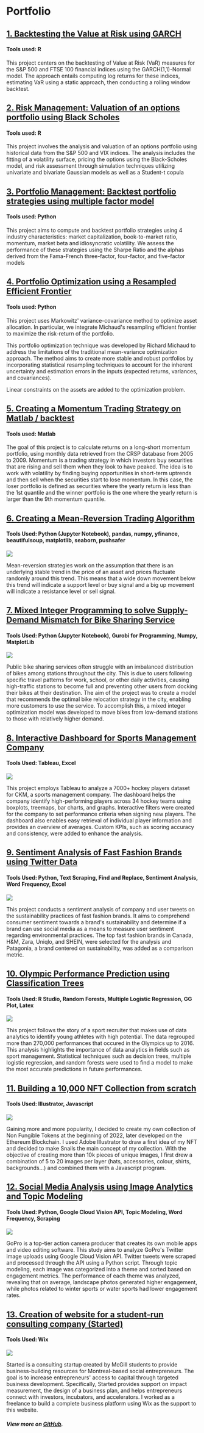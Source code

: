 # Portfolio

## [1. Backtesting the Value at Risk using GARCH](https://github.com/codebyvictor/garch_var.git)
#### Tools used: R

This project centers on the backtesting of Value at Risk (VaR) measures for the S&P 500 and FTSE 100 financial indices using the GARCH(1,1)-Normal model. The approach entails computing log returns for these indices, estimating VaR using a static approach, then conducting a rolling window backtest. 

## [2. Risk Management: Valuation of an options portfolio using Black Scholes](https://github.com/codebyvictor/portfolio_optimization.git)
#### Tools used: R

This project involves the analysis and valuation of an options portfolio using historical data from the S&P 500 and VIX indices. The analysis includes the fitting of a volatility surface, pricing the options using the Black-Scholes model, and risk assessment through simulation techniques utilizing univariate and bivariate Gaussian models as well as a Student-t copula

## [3. Portfolio Management: Backtest portfolio strategies using multiple factor model](https://github.com/codebyvictor/portfolio_optimization.git)
#### Tools used: Python
This project aims to compute and backtest portfolio strategies using 4 industry characteristics: market capitalization, book-to-market ratio, momentum, market beta and idiosyncratic volatility. We assess the performance of these strategies using the Sharpe Ratio and the alphas derived from the Fama-French three-factor, four-factor, and five-factor models

## [4. Portfolio Optimization using a Resampled Efficient Frontier](https://github.com/codebyvictor/portfolio_optimization.git)
#### Tools used: Python
This project uses Markowitz' variance-covariance method to optimize asset allocation. In particular, we integrate Michaud's resampling efficient frontier to maximize the risk-return of the portfolio. 

This portfolio optimization technique was developed by Richard Michaud to address the limitations of the traditional mean-variance optimization approach. The method aims to create more stable and robust portfolios by incorporating statistical resampling techniques to account for the inherent uncertainty and estimation errors in the inputs (expected returns, variances, and covariances).

Linear constraints on the assets are added to the optimization problem.

## [5. Creating a Momentum Trading Strategy on Matlab / backtest](https://github.com/codebyvictor/Momentum-Trading-Strategy-on-Matlab.git)
#### Tools used: Matlab

The goal of this project is to calculate returns on a long-short momentum portfolio, using monthly data retrieved from the CRSP database from 2005 to 2009. Momentum is a trading strategy in which investors buy securities that are rising and sell them when they look to have peaked. The idea is to work with volatility by finding buying opportunities in short-term uptrends and then sell when the securities start to lose momentum. In this case, the loser portfolio is defined as securities where the yearly return is less than the 1st quantile and the winner portfolio is the one where the yearly return is larger than the 9th momentum quantile.

## [6. Creating a Mean-Reversion Trading Algorithm](https://github.com/codebyvictor/Mean-Reversion-Strategy.git)
#### Tools Used: Python (Jupyter Notebook), pandas, numpy, yfinance, beautifulsoup, matplotlib, seaborn, pushsafer

[![](/images/strategy-graph.png)](https://github.com/codebyvictor/Mean-Reversion-Strategy.git)

Mean-reversion strategies work on the assumption that there is an underlying stable trend in the price of an asset and prices fluctuate randomly around this trend. This means that a wide down movement below this trend will indicate a support level or buy signal and a big up movement will indicate a resistance level or sell signal.

## [7. Mixed Integer Programming to solve Supply-Demand Mismatch for Bike Sharing Service](https://github.com/codebyvictor/Rebalancing-Optimization-for-Bike-sharing-Systems.git)
#### Tools Used: Python (Jupyter Notebook), Gurobi for Programming, Numpy, MatplotLib

[![](/images/bixi.png)](https://github.com/codebyvictor/Rebalancing-Optimization-for-Bike-sharing-Systems.git)

Public bike sharing services often struggle with an imbalanced distribution of bikes among stations throughout the city. This is due to users following specific travel patterns for work, school, or other daily activities, causing high-traffic stations to become full and preventing other users from docking their bikes at their destination. The aim of the project was to create a model that recommends the optimal bike relocation strategy in the city, enabling more customers to use the service. To accomplish this, a mixed integer optimization model was developed to move bikes from low-demand stations to those with relatively higher demand.

## [8. Interactive Dashboard for Sports Management Company](https://github.com/codebyvictor/Hockey-Analytics.git)
#### Tools Used: Tableau, Excel

[![](/images/ckm.png)](https://github.com/codebyvictor/Hockey-Analytics.git)

This project employs Tableau to analyze a 7000+ hockey players dataset for CKM, a sports management company. The dashboard helps the company identify high-performing players across 34 hockey teams using boxplots, treemaps, bar charts, and graphs. Interactive filters were created for the company to set performance criteria when signing new players. The dashboard also enables easy retrieval of individual player information and provides an overview of averages. Custom KPIs, such as scoring accuracy and consistency, were added to enhance the analysis.

## [9. Sentiment Analysis of Fast Fashion Brands using Twitter Data](https://github.com/codebyvictor/Fashion-Industry-Sentiment-Analysis.git)
#### Tools Used: Python, Text Scraping, Find and Replace, Sentiment Analysis, Word Frequency, Excel 

[![](/images/sustainability.png)](https://github.com/codebyvictor/Fashion-Industry-Sentiment-Analysis.git)

This project conducts a sentiment analysis of company and user tweets on the sustainability practices of fast fashion brands. It aims to comprehend consumer sentiment towards a brand's sustainability and determine if a brand can use social media as a means to measure user sentiment regarding environmental practices. The top fast fashion brands in Canada, H&M, Zara, Uniqlo, and SHEIN, were selected for the analysis and Patagonia, a brand centered on sustainability, was added as a comparison metric.

## [10. Olympic Performance Prediction using Classification Trees](https://github.com/codebyvictor/Olympic-Performance-Prediction-using-Classification-Trees.git)
#### Tools Used: R Studio, Random Forests, Multiple Logistic Regression, GG Plot, Latex

[![](/images/JeuxO.png)](https://github.com/codebyvictor/Olympic-Performance-Prediction-using-Classification-Trees.git)

This project follows the story of a sport recruiter that makes use of data analytics to identify young athletes with high potential. The data regrouped more than 270,000 performances that occured in the Olympics up to 2016. This analysis highlights the importance of data analytics in fields such as sport management. Statistical techniques such as decision trees, multiple logistic regression, and random forests were used to find a model to make the most accurate predictions in future performances.

## [11. Building a 10,000 NFT Collection from scratch](https://github.com/codebyvictor/NFT-Collection.git)
#### Tools Used: Illustrator, Javascript

[![](/images/Website-screenshot.png)](https://github.com/codebyvictor/NFT-Collection.git)

Gaining more and more popularity, I decided to create my own collection of Non Fungible Tokens at the beginning of 2022, later developed on the Ethereum Blockchain. I used Adobe Illustrator to draw a first idea of my NFT and decided to make Snails the main concept of my collection. With the objective of creating more than 10k pieces of unique images, I first drew a combination of 5 to 20 images per layer (hats, accessories, colour, shirts, backgrounds...) and combined them with a Javascript program.

## [12. Social Media Analysis using Image Analytics and Topic Modeling](https://github.com/codebyvictor/Image-Analytics-on-Twitter.git)
#### Tools Used: Python, Google Cloud Vision API, Topic Modeling, Word Frequency, Scraping

[![](/images/gopro.png)](https://github.com/codebyvictor/Image-Analytics-on-Twitter.git)

GoPro is a top-tier action camera producer that creates its own mobile apps and video editing software. This study aims to analyze GoPro's Twitter image uploads using Google Cloud Vision API. Twitter tweets were scraped and processed through the API using a Python script. Through topic modeling, each image was categorized into a theme and sorted based on engagement metrics. The performance of each theme was analyzed, revealing that on average, landscape photos generated higher engagement, while photos related to winter sports or water sports had lower engagement rates.

## [13. Creation of website for a student-run consulting company (Started)](https://github.com/codebyvictor/Website-project.git)
#### Tools Used: Wix

[![](/images/started-screenshot.png)](https://github.com/codebyvictor/Website-project.git)

Started is a consulting startup created by McGill students to provide business-building resources for Montreal-based social entrepreneurs. The goal is to increase entrepreneurs' access to capital through targeted business development. Specifically, Started provides support on impact measurement, the design of a business plan, and helps entrepreneurs connect with investors, incubators, and accelerators. I worked as a freelance to build a complete business platform using Wix as the support to this website.


##### View more on [GitHub](https://github.com/codebyvictor).


